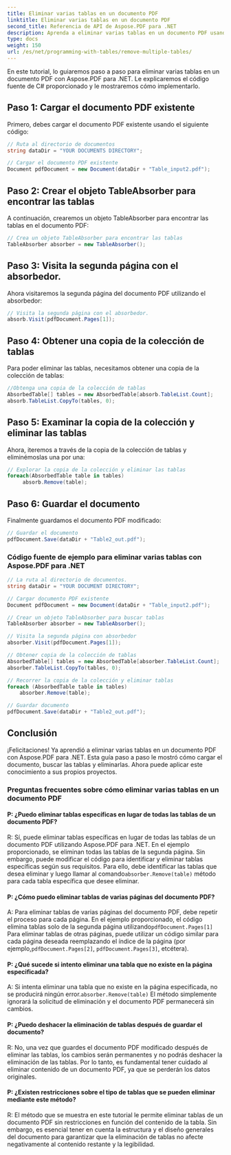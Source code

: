 ```yaml
---
title: Eliminar varias tablas en un documento PDF
linktitle: Eliminar varias tablas en un documento PDF
second_title: Referencia de API de Aspose.PDF para .NET
description: Aprenda a eliminar varias tablas en un documento PDF usando Aspose.PDF para .NET.
type: docs
weight: 150
url: /es/net/programming-with-tables/remove-multiple-tables/
---
```

En este tutorial, lo guiaremos paso a paso para eliminar varias tablas en un documento PDF con Aspose.PDF para .NET. Le explicaremos el código fuente de C# proporcionado y le mostraremos cómo implementarlo.

## Paso 1: Cargar el documento PDF existente
Primero, debes cargar el documento PDF existente usando el siguiente código:

```csharp
// Ruta al directorio de documentos
string dataDir = "YOUR DOCUMENTS DIRECTORY";

// Cargar el documento PDF existente
Document pdfDocument = new Document(dataDir + "Table_input2.pdf");
```

## Paso 2: Crear el objeto TableAbsorber para encontrar las tablas
A continuación, crearemos un objeto TableAbsorber para encontrar las tablas en el documento PDF:

```csharp
// Crea un objeto TableAbsorber para encontrar las tablas
TableAbsorber absorber = new TableAbsorber();
```

## Paso 3: Visita la segunda página con el absorbedor.
Ahora visitaremos la segunda página del documento PDF utilizando el absorbedor:

```csharp
// Visita la segunda página con el absorbedor.
absorb.Visit(pdfDocument.Pages[1]);
```

## Paso 4: Obtener una copia de la colección de tablas
Para poder eliminar las tablas, necesitamos obtener una copia de la colección de tablas:

```csharp
//Obtenga una copia de la colección de tablas
AbsorbedTable[] tables = new AbsorbedTable[absorb.TableList.Count];
absorb.TableList.CopyTo(tables, 0);
```

## Paso 5: Examinar la copia de la colección y eliminar las tablas
Ahora, iteremos a través de la copia de la colección de tablas y eliminémoslas una por una:

```csharp
// Explorar la copia de la colección y eliminar las tablas
foreach(AbsorbedTable table in tables)
     absorb.Remove(table);
```

## Paso 6: Guardar el documento
Finalmente guardamos el documento PDF modificado:

```csharp
// Guardar el documento
pdfDocument.Save(dataDir + "Table2_out.pdf");
```

### Código fuente de ejemplo para eliminar varias tablas con Aspose.PDF para .NET

```csharp
// La ruta al directorio de documentos.
string dataDir = "YOUR DOCUMENT DIRECTORY";

// Cargar documento PDF existente
Document pdfDocument = new Document(dataDir + "Table_input2.pdf");

// Crear un objeto TableAbsorber para buscar tablas
TableAbsorber absorber = new TableAbsorber();

// Visita la segunda página con absorbedor
absorber.Visit(pdfDocument.Pages[1]);

// Obtener copia de la colección de tablas
AbsorbedTable[] tables = new AbsorbedTable[absorber.TableList.Count];
absorber.TableList.CopyTo(tables, 0);

// Recorrer la copia de la colección y eliminar tablas
foreach (AbsorbedTable table in tables)
	absorber.Remove(table);

// Guardar documento
pdfDocument.Save(dataDir + "Table2_out.pdf");
```

## Conclusión
¡Felicitaciones! Ya aprendió a eliminar varias tablas en un documento PDF con Aspose.PDF para .NET. Esta guía paso a paso le mostró cómo cargar el documento, buscar las tablas y eliminarlas. Ahora puede aplicar este conocimiento a sus propios proyectos.

### Preguntas frecuentes sobre cómo eliminar varias tablas en un documento PDF

#### P: ¿Puedo eliminar tablas específicas en lugar de todas las tablas de un documento PDF?

R: Sí, puede eliminar tablas específicas en lugar de todas las tablas de un documento PDF utilizando Aspose.PDF para .NET. En el ejemplo proporcionado, se eliminan todas las tablas de la segunda página. Sin embargo, puede modificar el código para identificar y eliminar tablas específicas según sus requisitos. Para ello, debe identificar las tablas que desea eliminar y luego llamar al comando`absorber.Remove(table)` método para cada tabla específica que desee eliminar.

#### P: ¿Cómo puedo eliminar tablas de varias páginas del documento PDF?

 A: Para eliminar tablas de varias páginas del documento PDF, debe repetir el proceso para cada página. En el ejemplo proporcionado, el código elimina tablas solo de la segunda página utilizando`pdfDocument.Pages[1]` Para eliminar tablas de otras páginas, puede utilizar un código similar para cada página deseada reemplazando el índice de la página (por ejemplo,`pdfDocument.Pages[2]`, `pdfDocument.Pages[3]`, etcétera).

#### P: ¿Qué sucede si intento eliminar una tabla que no existe en la página especificada?

A: Si intenta eliminar una tabla que no existe en la página especificada, no se producirá ningún error.`absorber.Remove(table)` El método simplemente ignorará la solicitud de eliminación y el documento PDF permanecerá sin cambios.

#### P: ¿Puedo deshacer la eliminación de tablas después de guardar el documento?

R: No, una vez que guardes el documento PDF modificado después de eliminar las tablas, los cambios serán permanentes y no podrás deshacer la eliminación de las tablas. Por lo tanto, es fundamental tener cuidado al eliminar contenido de un documento PDF, ya que se perderán los datos originales.

#### P: ¿Existen restricciones sobre el tipo de tablas que se pueden eliminar mediante este método?

R: El método que se muestra en este tutorial le permite eliminar tablas de un documento PDF sin restricciones en función del contenido de la tabla. Sin embargo, es esencial tener en cuenta la estructura y el diseño generales del documento para garantizar que la eliminación de tablas no afecte negativamente al contenido restante y la legibilidad.